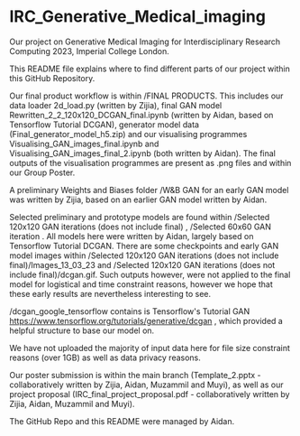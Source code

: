 # IRC_Generative_Medical_imaging
Our project on Generative Medical Imaging for Interdisciplinary Research Computing 2023, Imperial College London.

This README file explains where to find different parts of our project within this GitHub Repository.

Our final product workflow is within /FINAL PRODUCTS. This includes our data loader 2d_load.py (written by Zijia), final GAN model Rewritten_2_2_120x120_DCGAN_final.ipynb (written by Aidan, based on Tensorflow Tutorial DCGAN), generator model data (Final_generator_model_h5.zip) and our visualising programmes Visualising_GAN_images_final.ipynb and Visualising_GAN_images_final_2.ipynb (both written by Aidan). The final outputs of the visualisation programmes are present as .png files and within our Group Poster.

A preliminary Weights and Biases folder /W&B GAN for an early GAN model was written by Zijia, based on an earlier GAN model written by Aidan.

Selected preliminary and prototype models are found within /Selected 120x120 GAN iterations (does not include final) , /Selected 60x60 GAN iteration . All models here were written by Aidan, largely based on Tensorflow Tutorial DCGAN. There are some checkpoints and early GAN model images within /Selected 120x120 GAN iterations (does not include final)/Images_13_03_23 and /Selected 120x120 GAN iterations (does not include final)/dcgan.gif. Such outputs however, were not applied to the final model for logistical and time constraint reasons, however we hope that these early results are nevertheless interesting to see.

/dcgan_google_tensorflow contains is Tensorflow's Tutorial GAN https://www.tensorflow.org/tutorials/generative/dcgan , which provided a helpful structure to base our model on.

We have not uploaded the majority of input data here for file size constraint reasons (over 1GB) as well as data privacy reasons.

Our poster submission is within the main branch (Template_2.pptx - collaboratively written by Zijia, Aidan, Muzammil and Muyi), as well as our project proposal (IRC_final_project_proposal.pdf - collaboratively written by Zijia, Aidan, Muzammil and Muyi).

The GitHub Repo and this README were managed by Aidan.
